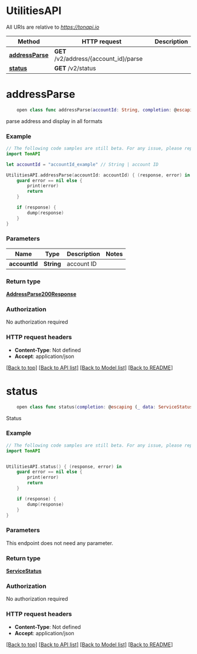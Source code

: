 # UtilitiesAPI

All URIs are relative to *https://tonapi.io*

Method | HTTP request | Description
------------- | ------------- | -------------
[**addressParse**](UtilitiesAPI.md#addressparse) | **GET** /v2/address/{account_id}/parse | 
[**status**](UtilitiesAPI.md#status) | **GET** /v2/status | 


# **addressParse**
```swift
    open class func addressParse(accountId: String, completion: @escaping (_ data: AddressParse200Response?, _ error: Error?) -> Void)
```



parse address and display in all formats

### Example
```swift
// The following code samples are still beta. For any issue, please report via http://github.com/OpenAPITools/openapi-generator/issues/new
import TonAPI

let accountId = "accountId_example" // String | account ID

UtilitiesAPI.addressParse(accountId: accountId) { (response, error) in
    guard error == nil else {
        print(error)
        return
    }

    if (response) {
        dump(response)
    }
}
```

### Parameters

Name | Type | Description  | Notes
------------- | ------------- | ------------- | -------------
 **accountId** | **String** | account ID | 

### Return type

[**AddressParse200Response**](AddressParse200Response.md)

### Authorization

No authorization required

### HTTP request headers

 - **Content-Type**: Not defined
 - **Accept**: application/json

[[Back to top]](#) [[Back to API list]](../README.md#documentation-for-api-endpoints) [[Back to Model list]](../README.md#documentation-for-models) [[Back to README]](../README.md)

# **status**
```swift
    open class func status(completion: @escaping (_ data: ServiceStatus?, _ error: Error?) -> Void)
```



Status

### Example
```swift
// The following code samples are still beta. For any issue, please report via http://github.com/OpenAPITools/openapi-generator/issues/new
import TonAPI


UtilitiesAPI.status() { (response, error) in
    guard error == nil else {
        print(error)
        return
    }

    if (response) {
        dump(response)
    }
}
```

### Parameters
This endpoint does not need any parameter.

### Return type

[**ServiceStatus**](ServiceStatus.md)

### Authorization

No authorization required

### HTTP request headers

 - **Content-Type**: Not defined
 - **Accept**: application/json

[[Back to top]](#) [[Back to API list]](../README.md#documentation-for-api-endpoints) [[Back to Model list]](../README.md#documentation-for-models) [[Back to README]](../README.md)

